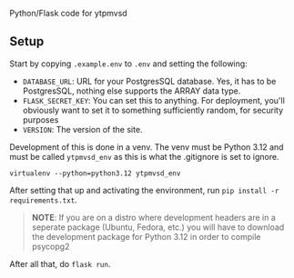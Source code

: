 Python/Flask code for ytpmvsd

## Setup

Start by copying `.example.env` to `.env` and setting the following:

- `DATABASE_URL`: URL for your PostgresSQL database. Yes, it has to be PostgresSQL, nothing else supports the ARRAY data type.
- `FLASK_SECRET_KEY`: You can set this to anything. For deployment, you'll obviously want to set it to something sufficiently random, for security purposes
- `VERSION`: The version of the site.

Development of this is done in a venv. The venv must be Python 3.12 and must be called `ytpmvsd_env` as this is what the .gitignore is set to ignore.

`virtualenv --python=python3.12 ytpmvsd_env`

After setting that up and activating the environment, run `pip install -r requirements.txt`.

> **NOTE**: If you are on a distro where development headers are in a seperate package (Ubuntu, Fedora, etc.) you will have to download the development package for Python 3.12 in order to compile psycopg2

After all that, do `flask run`.
